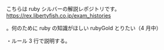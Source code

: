 こちらは ruby シルバーの解説レポジトリです。
https://rex.libertyfish.co.jp/exam_histories

。何のために
ruby の知識がほしい
rubyGold とりたい（4 月中）

・ルール
3 行で説明する。
